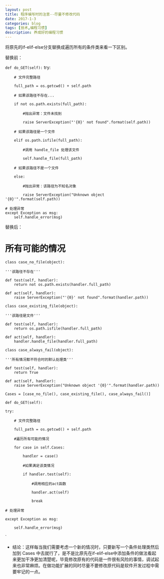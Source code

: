 ```yaml
---
layout: post
title: 程序编写时的注意--尽量不修改代码
date: 2017-1-3
categories: blog
tags: [技术,编程习惯]
description: 养成好的编程习惯
---
```

将原先的if-elif-else分支替换成遍历所有的条件类来看一下区别。

替换前：

`def do_GET(self):`
    try:

        # 文件完整路径
    
        full_path = os.getcwd() + self.path

        # 如果该路径不存在...

        if not os.path.exists(full_path):

            #抛出异常：文件未找到

            raise ServerException("'{0}' not found".format(self.path))

        # 如果该路径是一个文件

        elif os.path.isfile(full_path):

            #调用 handle_file 处理该文件

            self.handle_file(full_path)

        # 如果该路径不是一个文件

        else:

            #抛出异常：该路径为不知名对象

            raise ServerException("Unknown object '{0}'".format(self.path))

    # 处理异常
    except Exception as msg:
        self.handle_error(msg)

替换后：

# 所有可能的情况


`class case_no_file(object):`
    
    '''该路径不存在'''

    def test(self, handler):
        return not os.path.exists(handler.full_path)

    def act(self, handler):
        raise ServerException("'{0}' not found".format(handler.path))


`class case_existing_file(object):`
    
    '''该路径是文件'''

    def test(self, handler):
        return os.path.isfile(handler.full_path)

    def act(self, handler):
        handler.handle_file(handler.full_path)


`class case_always_fail(object):`
    
    '''所有情况都不符合时的默认处理类'''

    def test(self, handler):
        return True

    def act(self, handler):
        raise ServerException("Unknown object '{0}'".format(handler.path))



`Cases = [case_no_file(),
         case_existing_file(),
         case_always_fail()]`

`def do_GET(self):`

    try:

        # 文件完整路径

        full_path = os.getcwd() + self.path

        #遍历所有可能的情况

        for case in self.Cases:

            handler = case()

            #如果满足该类情况

            if handler.test(self):

                #调用相应的act函数

                handler.act(self)

                break

    # 处理异常

    except Exception as msg:

        self.handle_error(msg)

`

- 结论：这样每当我们需要考虑一个新的情况时，只要新写一个条件处理类然后加到 Cases 中去就行了，是不是比原先在if-elif-else中添加条件的做法看起来更加干净更加清楚呢，毕竟修改原有的代码是一件很有风险的事情，调试起来也非常麻烦。在做功能扩展的同时尽量不要修改原代码是软件开发过程中需要牢记的一点。
